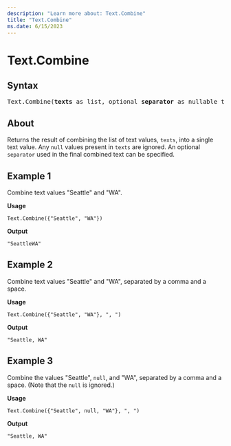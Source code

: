 ```yaml
---
description: "Learn more about: Text.Combine"
title: "Text.Combine"
ms.date: 6/15/2023
---
```

# Text.Combine

## Syntax

<pre>
Text.Combine(<b>texts</b> as list, optional <b>separator</b> as nullable text) as text
</pre>
  
## About

Returns the result of combining the list of text values, `texts`, into a single text value. Any `null` values present in `texts` are ignored. An optional `separator` used in the final combined text can be specified.

## Example 1

Combine text values "Seattle" and "WA".

**Usage**

```powerquery-m
Text.Combine({"Seattle", "WA"})
```

**Output**

`"SeattleWA"`

## Example 2

Combine text values "Seattle" and "WA", separated by a comma and a space.

**Usage**

```powerquery-m
Text.Combine({"Seattle", "WA"}, ", ")
```

**Output**

`"Seattle, WA"`

## Example 3

Combine the values "Seattle", `null`, and "WA", separated by a comma and a space. (Note that the `null` is ignored.)

**Usage**

```powerquery-m
Text.Combine({"Seattle", null, "WA"}, ", ")
```

**Output**

`"Seattle, WA"`
